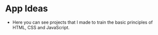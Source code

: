 # App Ideas

- Here you can see projects that I made to train the basic principles of HTML, CSS and JavaScript.
